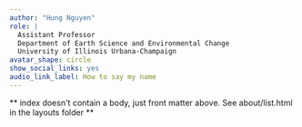 ```yaml
---
author: "Hung Nguyen"
role: |
  Assistant Professor  
  Department of Earth Science and Environmental Change  
  University of Illinois Urbana-Champaign
avatar_shape: circle
show_social_links: yes
audio_link_label: How to say my name
---
```


** index doesn't contain a body, just front matter above.
See about/list.html in the layouts folder **